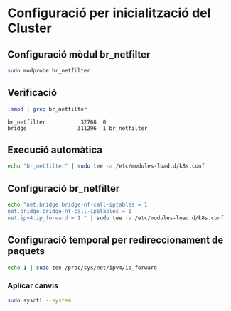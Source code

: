 # Configuració per inicialització del Cluster
## Configuració mòdul br_netfilter
```bash
sudo modprobe br_netfilter
```
## Verificació
```bash
lsmod | grep br_netfilter
```
```
br_netfilter           32768  0
bridge                311296  1 br_netfilter
```

## Execució automàtica

```bash
echo "br_netfilter" | sudo tee -a /etc/modules-load.d/k8s.conf
```

## Configuració br_netfilter

```bash
echo "net.bridge.bridge-nf-call-iptables = 1
net.bridge.bridge-nf-call-ip6tables = 1
net.ipv4.ip_forward = 1 " | sudo tee -a /etc/modules-load.d/k8s.conf
```

## Configuració temporal per redireccionament de paquets


```bash
echo 1 | sudo tee /proc/sys/net/ipv4/ip_forward
```

### Aplicar canvis

```bash
sudo sysctl --system
```


